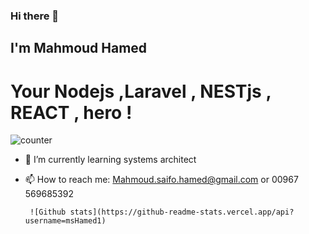 ### Hi there 👋 

## I'm Mahmoud Hamed 
# Your Nodejs ,Laravel , NESTjs , REACT , hero ! 

 ![counter](https://ena7fbetz4jjo2a.m.pipedream.net)    

- 🌱 I’m currently learning systems architect 

- 📫 How to reach me: Mahmoud.saifo.hamed@gmail.com or 00967 569685392

       ![Github stats](https://github-readme-stats.vercel.app/api?username=msHamed1)



 
  
